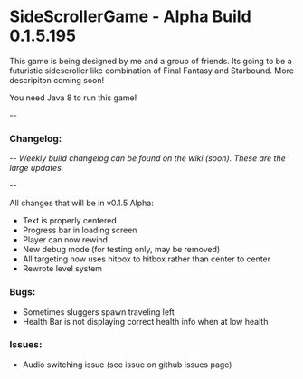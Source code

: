 # SideScrollerGame - Alpha Build 0.1.5.195

This game is being designed by me and a group of friends. Its going to be a futuristic sidescroller like combination of Final Fantasy and Starbound. More descripiton coming soon!

You need Java 8 to run this game!

--

### Changelog: 

--
*Weekly build changelog can be found on the wiki (soon). These are the large updates.*

--

All changes that will be in v0.1.5 Alpha:
- Text is properly centered
- Progress bar in loading screen
- Player can now rewind
- New debug mode (for testing only, may be removed)
- All targeting now uses hitbox to hitbox rather than center to center
- Rewrote level system

### Bugs:
- Sometimes sluggers spawn traveling left
- Health Bar is not displaying correct health info when at low health

### Issues:
- Audio switching issue (see issue on github issues page)